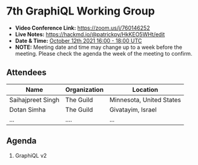 # 7th GraphiQL Working Group

- **Video Conference Link:** https://zoom.us/j/760146252
- **Live Notes:** https://hackmd.io/@patrickpy/HkKEO5WHt/edit
- **Date & Time:** [October 12th 2021 16:00 - 18:00 UTC](https://www.timeanddate.com/worldclock/meetingdetails.html?year=2021&month=10&day=12&hour=16&min=0&sec=0&p1=224&p2=179&p3=136&p4=37&p5=239&p6=101&p7=152)
- **NOTE:** Meeting date and time may change up to a week before the meeting. Please check the agenda the week of the meeting to confirm.

## Attendees

<!-- NOTE: because we expect you to use github UI to do this, we ignore prettier for attendees and agenda section. this will prevent CI breakages. enjoy!-->
<!-- prettier-ignore-start -->

| Name                 | Organization      | Location            |
| -------------------- | ----------------- | ------------------- |
| Saihajpreet Singh    | The Guild         | Minnesota, United States|
| Dotan Simha          | The Guild         | Givatayim, Israel   |
| ...                  | ....              | ...                 |


## Agenda

1. GraphiQL v2

<!-- prettier-ignore-end -->
